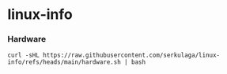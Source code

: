 # linux-info

### Hardware
```
curl -sHL https://raw.githubusercontent.com/serkulaga/linux-info/refs/heads/main/hardware.sh | bash
```
